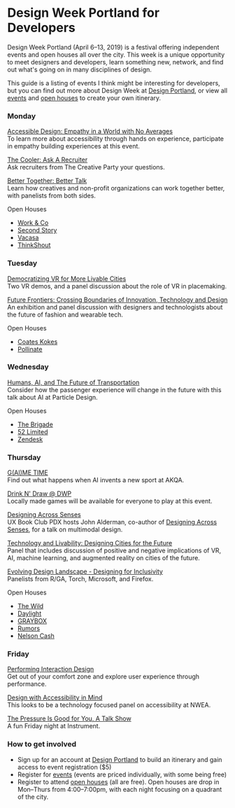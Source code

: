 # Design Week Portland for Developers

Design Week Portland (April 6–13, 2019) is a festival offering independent events and open houses all over the city. This week is a unique opportunity to meet designers and developers, learn something new, network, and find out what's going on in many disciplines of design.

This guide is a listing of events I think might be interesting for developers, but you can find out more about Design Week at [Design Portland](https://designportland.org/), or view all [events](https://designportland.org/festival/2019/schedule) and [open houses](https://designportland.org/festival/2019/open-houses) to create your own itinerary.

### Monday
[Accessible Design: Empathy in a World with No Averages](https://designportland.org/festival/2019/schedule/accessible-design-empathy-in-a-world-with-no-averages)<br>
To learn more about accessibility through hands on experience, participate in empathy building experiences at this event.

[The Cooler: Ask A Recruiter](https://designportland.org/festival/2019/schedule/the-cooler-ask-a-recruiter)<br>
Ask recruiters from The Creative Party your questions.

[Better Together: Better Talk](https://designportland.org/festival/2019/schedule/better-together-better-talk)<br>
Learn how creatives and non-profit organizations can work together better, with panelists from both sides.

Open Houses
- [Work & Co](https://designportland.org/festival/2019/open-houses/work-co)
- [Second Story](https://designportland.org/festival/2019/open-houses/second-story)
- [Vacasa](https://designportland.org/festival/2019/open-houses/vacasa)
- [ThinkShout](https://designportland.org/festival/2019/open-houses/think-shout-happy-hour)

### Tuesday
[Democratizing VR for More Livable Cities](https://designportland.org/festival/2019/schedule/democratizing-vr-for-more-livable-cities)<br>
Two VR demos, and a panel discussion about the role of VR in placemaking.

[Future Frontiers: Crossing Boundaries of Innovation, Technology and Design](https://designportland.org/festival/2019/schedule/future-frontiers-crossing-boundaries-of-innovation-technology-and-design-what-does-this-mean-for-the-future-role-of-designers-makers-and-brands-an-exhibit-and-discussion-with-francis-bitonti-asher-levine-billie-whitehouse)<br>
An exhibition and panel discussion with designers and technologists about the future of fashion and wearable tech.

Open Houses
- [Coates Kokes](https://designportland.org/festival/2019/open-houses/coates-kokes)
- [Pollinate](https://designportland.org/festival/2019/open-houses/pollinate-inc)

### Wednesday
[Humans, AI, and The Future of Transportation](https://designportland.org/festival/2019/schedule/humans-ai-and-the-future-of-transportation)<br>
Consider how the passenger experience will change in the future with this talk about AI at Particle Design.

Open Houses
- [The Brigade](https://designportland.org/festival/2019/open-houses/the-brigade)
- [52 Limited](https://designportland.org/festival/2019/open-houses/52-limited)
- [Zendesk](https://designportland.org/festival/2019/open-houses/zendesk)

### Thursday
[G(AI)ME TIME](https://designportland.org/festival/2019/schedule/gaime-time)<br>
Find out what happens when AI invents a new sport at AKQA.

[Drink N' Draw @ DWP](https://designportland.org/festival/2019/schedule/portland-indie-game-squad-presents-drink-n-draw-dwp)<br>
Locally made games will be available for everyone to play at this event.

[Designing Across Senses](https://designportland.org/festival/2019/schedule/designing-across-senses)<br>
UX Book Club PDX hosts John Alderman, co-author of [Designing Across Senses](http://shop.oreilly.com/product/0636920049500.do), for a talk on multimodal design.

[Technology and Livability: Designing Cities for the Future](https://designportland.org/festival/2019/schedule/technology-and-livability-designing-cities-for-the-future)<br>
Panel that includes discussion of positive and negative implications of VR, AI, machine learning, and augmented reality on cities of the future.

[Evolving Design Landscape - Designing for Inclusivity](https://designportland.org/festival/2019/schedule/evolving-design-landscape-designing-for-inclusivity)<br>
Panelists from R/GA, Torch, Microsoft, and Firefox.

Open Houses
- [The Wild](https://designportland.org/festival/2019/open-houses/the-wild)
- [Daylight](https://designportland.org/festival/2019/open-houses/daylight-wine-x-design)
- [GRAYBOX](https://designportland.org/festival/2019/open-houses/graybox-your-partner-in-digital)
- [Rumors](https://designportland.org/festival/2019/open-houses/rumors)
- [Nelson Cash](https://designportland.org/festival/2019/open-houses/nelson-cash)

### Friday
[Performing Interaction Design](https://designportland.org/festival/2019/schedule/performing-interaction-design)<br>
Get out of your comfort zone and explore user experience through performance.

[Design with Accessibility in Mind](https://designportland.org/festival/2019/schedule/design-with-accessibility-in-mind)<br>
This looks to be a technology focused panel on accessibility at NWEA.

[The Pressure Is Good for You, A Talk Show](https://designportland.org/festival/2019/schedule/the-pressure-is-good-for-you-a-talk-show)<br>
A fun Friday night at Instrument.


### How to get involved
- Sign up for an account at [Design Portland](https://designportland.org/) to build an itinerary and gain access to event registration ($5)
- Register for [events](https://designportland.org/festival/2019/schedule) (events are priced individually, with some being free)
- Register to attend [open houses](https://designportland.org/festival/2019/open-houses) (all are free). Open houses are drop in Mon–Thurs from 4:00–7:00pm, with each night focusing on a quadrant of the city.
